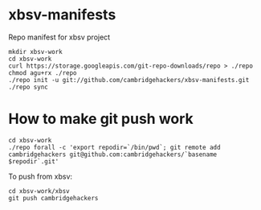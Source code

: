 xbsv-manifests
==============

Repo manifest for xbsv project

    mkdir xbsv-work
    cd xbsv-work
    curl https://storage.googleapis.com/git-repo-downloads/repo > ./repo
    chmod agu+rx ./repo
    ./repo init -u git://github.com/cambridgehackers/xbsv-manifests.git
    ./repo sync


How to make git push work
=========================

    cd xbsv-work
    ./repo forall -c 'export repodir=`/bin/pwd`; git remote add cambridgehackers git@github.com:cambridgehackers/`basename $repodir`.git'

To push from xbsv:

    cd xbsv-work/xbsv
    git push cambridgehackers
